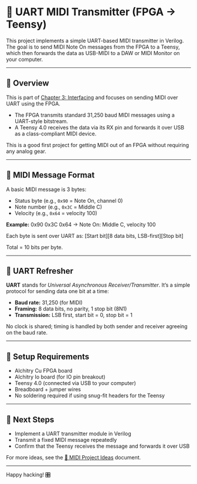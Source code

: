 # 🎼 UART MIDI Transmitter (FPGA → Teensy)

This project implements a simple UART-based MIDI transmitter in Verilog. The goal is to send MIDI Note On messages from the FPGA to a Teensy, which then forwards the data as USB-MIDI to a DAW or MIDI Monitor on your computer.

---

## 📖 Overview

This is part of [Chapter 3: Interfacing](../README.md) and focuses on sending MIDI over UART using the FPGA.

- The FPGA transmits standard 31,250 baud MIDI messages using a UART-style bitstream.
- A Teensy 4.0 receives the data via its RX pin and forwards it over USB as a class-compliant MIDI device.

This is a good first project for getting MIDI out of an FPGA without requiring any analog gear.

---

## 🎹 MIDI Message Format

A basic MIDI message is 3 bytes:

- Status byte (e.g., `0x90` = Note On, channel 0)
- Note number (e.g., `0x3C` = Middle C)
- Velocity (e.g., `0x64` = velocity 100)

**Example:**
0x90 0x3C 0x64   →  Note On: Middle C, velocity 100

Each byte is sent over UART as:
[Start bit][8 data bits, LSB-first][Stop bit]

Total = 10 bits per byte.

---

## 🧠 UART Refresher

**UART** stands for *Universal Asynchronous Receiver/Transmitter*. It’s a simple protocol for sending data one bit at a time:

- **Baud rate:** 31,250 (for MIDI)
- **Framing:** 8 data bits, no parity, 1 stop bit (8N1)
- **Transmission:** LSB first, start bit = 0, stop bit = 1

No clock is shared; timing is handled by both sender and receiver agreeing on the baud rate.

---

## 🧰 Setup Requirements

- Alchitry Cu FPGA board  
- Alchitry Io board (for IO pin breakout)  
- Teensy 4.0 (connected via USB to your computer)  
- Breadboard + jumper wires  
- No soldering required if using snug-fit headers for the Teensy  

---

## 🚀 Next Steps

- Implement a UART transmitter module in Verilog  
- Transmit a fixed MIDI message repeatedly  
- Confirm that the Teensy receives the message and forwards it over USB  

For more ideas, see the [🎹 MIDI Project Ideas](../../../docs/midi_project_ideas.md) document.

---

Happy hacking! 🎛️
